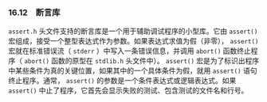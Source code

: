 ### 16.12　断言库

`assert.h` 头文件支持的断言库是一个用于辅助调试程序的小型库。它由 `assert()` 宏组成，接受一个整型表达式作为参数。如果表达式求值为假（非零）， `assert()` 宏就在标准错误流（ `stderr` ）中写入一条错误信息，并调用 `abort()` 函数终止程序（ `abort()` 函数的原型在 `stdlib.h` 头文件中）。 `assert()` 宏是为了标识出程序中某些条件为真的关键位置，如果其中的一个具体条件为假，就用 `assert()` 语句终止程序。通常， `assert()` 的参数是一个条件表达式或逻辑表达式。如果 `assert()` 中止了程序，它首先会显示失败的测试、包含测试的文件名和行号。


